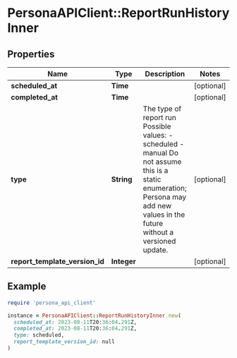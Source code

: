 # PersonaAPIClient::ReportRunHistoryInner

## Properties

| Name | Type | Description | Notes |
| ---- | ---- | ----------- | ----- |
| **scheduled_at** | **Time** |  | [optional] |
| **completed_at** | **Time** |  | [optional] |
| **type** | **String** | The type of report run  Possible values: - scheduled - manual    Do not assume this is a static enumeration; Persona may add new values in the future without a versioned update. | [optional] |
| **report_template_version_id** | **Integer** |  | [optional] |

## Example

```ruby
require 'persona_api_client'

instance = PersonaAPIClient::ReportRunHistoryInner.new(
  scheduled_at: 2023-08-11T20:36:04.291Z,
  completed_at: 2023-08-11T20:36:04.291Z,
  type: scheduled,
  report_template_version_id: null
)
```

